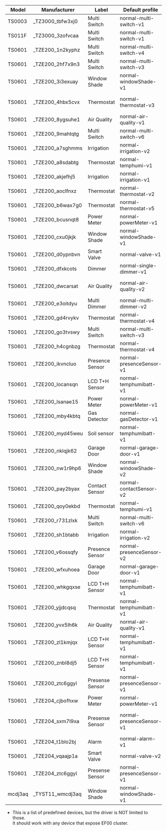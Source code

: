 | Model   | Manufacturer      | Label           | Default profile          | Endpoints                              |
| ------- | ----------------- | --------------- | ------------------------ | -------------------------------------- |
| TS0003  | \_TZ3000_tbfw3xj0 | Multi Switch    | normal-multi-switch-v1   |                                        |
| TS011F  | \_TZ3000_3zofvcaa | Multi Switch    | normal-multi-switch-v1   |                                        |
| TS0601  | \_TZE200_1n2kyphz | Multi Switch    | normal-multi-switch-v4   |   1,   2,   3,   4                     |
| TS0601  | \_TZE200_2hf7x9n3 | Multi Switch    | normal-multi-switch-v3   |   1,   2,   3                          |
| TS0601  | \_TZE200_3i3exuay | Window Shade    | normal-windowShade-v1    |   1,   2                               |
| TS0601  | \_TZE200_4hbx5cvx | Thermostat      | normal-thermostat-v3     |   1,   2,  16,  24, 104, 101           |
| TS0601  | \_TZE200_8ygsuhe1 | Air Quality     | normal-air-quality-v1    |   2,  18,  19,  21,  22                |
| TS0601  | \_TZE200_9mahtqtg | Multi Switch    | normal-multi-switch-v6   |   1,   2,   3,   4,   5,   6           |
| TS0601  | \_TZE200_a7sghmms | Irrigation      | normal-irrigation-v2     |   1,   2, 108, 104                     |
| TS0601  | \_TZE200_a8sdabtg | Thermostat      | normal-temphumi-v1       |   1,   2                               |
| TS0601  | \_TZE200_akjefhj5 | Irrigation      | normal-irrigation-v1     |   1,   7,  11                          |
| TS0601  | \_TZE200_aoclfnxz | Thermostat      | normal-thermostat-v2     |  16,  24                               |
| TS0601  | \_TZE200_b6wax7g0 | Thermostat      | normal-thermostat-v5     |   2,   3,   1,  14                     |
| TS0601  | \_TZE200_bcusnqt8 | Power Meter     | normal-powerMeter-v1     |   6,   1                               |
| TS0601  | \_TZE200_cxu0jkjk | Window Shade    | normal-windowShade-v1    |   1,   2,   3,   7                     |
| TS0601  | \_TZE200_d0ypnbvn | Smart Valve     | normal-valve-v1          |   1                                    |
| TS0601  | \_TZE200_dfxkcots | Dimmer          | normal-single-dimmer-v1  |   1,   2,   3                          |
| TS0601  | \_TZE200_dwcarsat | Air Quality     | normal-air-quality-v2    |   2,  18,  19,  20,  21,  22           |
| TS0601  | \_TZE200_e3oitdyu | Multi Dimmer    | normal-multi-dimmer-v2   |   1,   2,   3,   4,   7,   8,   9,  10 |
| TS0601  | \_TZE200_gd4rvykv | Thermostat      | normal-thermostat-v4     | 101, 103, 102                          |
| TS0601  | \_TZE200_go3tvswy | Multi Switch    | normal-multi-switch-v3   |   1,   2,   3                          |
| TS0601  | \_TZE200_h4cgnbzg | Thermostat      | normal-thermostat-v4     | 101, 103, 102                          |
| TS0601  | \_TZE200_ikvncluo | Presence Sensor | normal-presenceSensor-v1 |   1,   2,   3,   4, 101, 102, 104      |
| TS0601  | \_TZE200_locansqn | LCD T+H Sensor  | normal-temphumibatt-v1   |   1,   2,   4                          |
| TS0601  | \_TZE200_lsanae15 | Power Meter     | normal-powerMeter-v1     |   6,   1                               |
| TS0601  | \_TZE200_mby4kbtq | Gas Detector    | normal-gasDetector-v1    |   1,  13,  16                          |
| TS0601  | \_TZE200_myd45weu | Soil sensor     | normal-temphumibatt-v1   |   5,   3,  15                          |
| TS0601  | \_TZE200_nklqjk62 | Garage Door     | normal-garage-door-v1    |   1,   3                               |
| TS0601  | \_TZE200_nw1r9hp6 | Window Shade    | normal-windowShade-v2    |   1,   2,  13                          |
| TS0601  | \_TZE200_pay2byax | Contact Sensor  | normal-contactSensor-v2  |   1, 101,   2                          |
| TS0601  | \_TZE200_qoy0ekbd | Thermostat      | normal-temphumi-v1       |   1,   2                               |
| TS0601  | \_TZE200_r731zlxk | Multi Switch    | normal-multi-switch-v6   |   1,   2,   3,   4,   5,   6           |
| TS0601  | \_TZE200_sh1btabb | Irrigation      | normal-irrigation-v2     |   1,   2, 108, 104                     |
| TS0601  | \_TZE200_v6ossqfy | Presence Sensor | normal-presenceSensor-v2 |   1                                    |
| TS0601  | \_TZE200_wfxuhoea | Garage Door     | normal-garage-door-v1    |   1,   3                               |
| TS0601  | \_TZE200_whkgqxse | LCD T+H Sensor  | normal-temphumibatt-v1   |   1,   2,   4                          |
| TS0601  | \_TZE200_yjjdcqsq | Thermostat      | normal-temphumibatt-v1   |   1,   2,   3                          |
| TS0601  | \_TZE200_yvx5lh6k | Air Quality     | normal-air-quality-v1    |   2,  18,  19,  21,  22                |
| TS0601  | \_TZE200_zl1kmjqx | LCD T+H Sensor  | normal-temphumibatt-v1   |   1,   2,   4                          |
| TS0601  | \_TZE200_znbl8dj5 | LCD T+H Sensor  | normal-temphumibatt-v1   |   1,   2,   4                          |
| TS0601  | \_TZE200_ztc6ggyl | Presense Sensor | normal-presenceSensor-v1 |   1,   2,   3,   4, 101, 102, 104      |
| TS0601  | \_TZE204_cjbofhxw | Power Meter     | normal-powerMeter-v1     |  18,  19,  20, 101                     |
| TS0601  | \_TZE204_sxm7l9xa | Presense Sensor | normal-presenceSensor-v1 | 105, 106, 108, 107, 110, 111, 104      |
| TS0601  | \_TZE204_t1blo2bj | Alarm           | normal-alarm-v1          |  13,   5,  15,  21,   7                |
| TS0601  | \_TZE204_vqaajp1a | Smart Valve     | normal-valve-v2          |   1,  20,  21,  22,  23                |
| TS0601  | \_TZE204_ztc6ggyl | Presense Sensor | normal-presenceSensor-v1 |   1,   2,   3,   4, 101, 102, 104      |
| mcdj3aq | \_TYST11_wmcdj3aq | Window Shade    | normal-windowShade-v1    |   1,   2,   3,   7                     |

- This is a list of predefined devices, but the driver is NOT limited to those.<br />It should work with any device that expose EF00 cluster.
